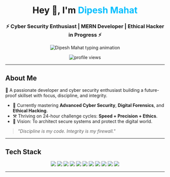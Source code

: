 <!-- Title Banner -->
<h1 align="center">Hey 👋, I'm <span style="color:#00BFFF;">Dipesh Mahat</span></h1>
<h3 align="center">⚡ Cyber Security Enthusiast | MERN Developer | Ethical Hacker in Progress ⚡</h3>

<!-- Typing Animation -->
<p align="center">
  <img src="https://readme-typing-svg.demolab.com?font=Fira+Code&size=22&duration=3000&pause=500&color=00BFFF&background=000000¢er=true&vCenter=true&width=500&lines=Full-Stack+Developer+%F0%9F%92%BB;Cyber+Security+Learner+%F0%9F%94%92;Bug+Bounty+Hunter+in+Progress...;Driven+by+Discipline+%26+Focus" alt="Dipesh Mahat typing animation" />
</p>

<p align="center">
  <img src="https://komarev.com/ghpvc/?username=Dipesh-Mahat&label=Profile%20Views&color=00BFFF&style=flat" alt="profile views" />
</p>

---

## About Me

🚀 A passionate developer and cyber security enthusiast building a future-proof skillset with focus, discipline, and integrity.

- 🌱 Currently mastering **Advanced Cyber Security**, **Digital Forensics**, and **Ethical Hacking**.  
- ⚒️ Thriving on 24-hour challenge cycles: **Speed + Precision + Ethics**.  
- 🎯 Vision: To architect secure systems and protect the digital world.

> _"Discipline is my code. Integrity is my firewall."_

---

## Tech Stack

<p align="center">
  <img src="https://img.shields.io/badge/-JavaScript-00BFFF?style=flat-square&logo=javascript&logoColor=000000" />
  <img src="https://img.shields.io/badge/-Python-00BFFF?style=flat-square&logo=python&logoColor=000000" />
  <img src="https://img.shields.io/badge/-React-00BFFF?style=flat-square&logo=react&logoColor=000000" />
  <img src="https://img.shields.io/badge/-Node.js-00BFFF?style=flat-square&logo=node.js&logoColor=000000" />
  <img src="https://img.shields.io/badge/-MongoDB-00BFFF?style=flat-square&logo=mongodb&logoColor=000000" />
  <img src="https://img.shields.io/badge/-TailwindCSS-00BFFF?style=flat-square&logo=tailwind-css&logoColor=000000" />
  <img src="https://img.shields.io/badge/-Linux-00BFFF?style=flat-square&logo=linux&logoColor=000000" />
  <img src="https://img.shields.io/badge/-Git-00BFFF?style=flat-square&logo=git&logoColor=000000" />
  <img src="https://img.shields.io/badge/-VSCode-00BFFF?style=flat-square&logo=visual-studio-code&logoColor=000000" />
  <img src="https://img.shields.io/badge/-Kali%20Linux-00BFFF?style=flat-square&logo=kali-linux&logoColor=000000" />
  <img src="https://img.shields.io/badge/-Burp%20Suite-00BFFF?style=flat-square&logo=burp-suite&logoColor=000000" />
</p>

---
